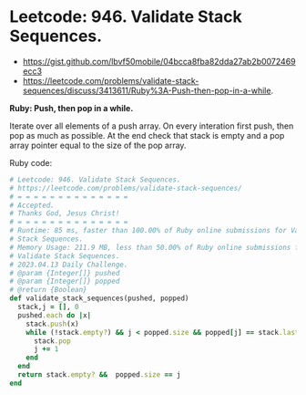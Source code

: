 # Leetcode: 946. Validate Stack Sequences.

- https://gist.github.com/lbvf50mobile/04bcca8fba82dda27ab2b0072469ecc3
- https://leetcode.com/problems/validate-stack-sequences/discuss/3413611/Ruby%3A-Push-then-pop-in-a-while.

**Ruby: Push, then pop in a while.**

Iterate over all elements of a push array. On every interation first push, then pop as much as possible. At the end check that stack is empty and a pop array pointer equal to the size of the pop array.

Ruby code:
```Ruby
# Leetcode: 946. Validate Stack Sequences.
# https://leetcode.com/problems/validate-stack-sequences/
# = = = = = = = = = = = = = =
# Accepted.
# Thanks God, Jesus Christ!
# = = = = = = = = = = = = = =
# Runtime: 85 ms, faster than 100.00% of Ruby online submissions for Validate
# Stack Sequences.
# Memory Usage: 211.9 MB, less than 50.00% of Ruby online submissions for
# Validate Stack Sequences.
# 2023.04.13 Daily Challenge.
# @param {Integer[]} pushed
# @param {Integer[]} popped
# @return {Boolean}
def validate_stack_sequences(pushed, popped)
  stack,j = [], 0
  pushed.each do |x|
    stack.push(x)
    while (!stack.empty?) && j < popped.size && popped[j] == stack.last
      stack.pop
      j += 1
    end
  end
  return stack.empty? &&  popped.size == j
end
```
